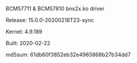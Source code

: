 BCM57711 & BCM57810 bnx2x.ko driver

Release: 15.0.0-20200218T23-sync

Kernel: 4.9.189

Built: 2020-02-22

md5sum: 61db60f3852eb32e4965868b27b34dd7  

